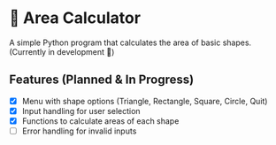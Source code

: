 # 📐 Area Calculator

A simple Python program that calculates the area of basic shapes.  
(Currently in development 🚧)

## Features (Planned & In Progress)
- [x] Menu with shape options (Triangle, Rectangle, Square, Circle, Quit)
- [x] Input handling for user selection
- [x] Functions to calculate areas of each shape
- [ ] Error handling for invalid inputs
